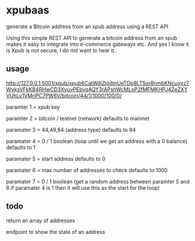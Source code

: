 # xpubaas
generate a Bitcoin address from an xpub address using a REST API


Using this simple REST API to generate a bitcoin address from an xpub makes it easy to integrate into e-commerce gateways etc.  And yes I know it is Xpub is 
not secure, I do not want to hear it.

## usage

http://127.0.0.1:5001/xpub/xpub6CatWdiZiodmUeTDp8LT5or8nmbKNcuyvz7WyksVFkKB4RHwCD3XyuvPEbvqAQY3rAPshWcMLoP2fMFMKHPJ4ZeZXYVUhLv1VMrjPC7PW6V/bitcoin/44/1/1000/100/0/

paramter 1 = xpub key

paramter 2 = bitcoin / testnet (network) defaults to mainnet

paramater 3 = 44,49,84 (address type) defaults to 84

paramater 4 = 0 / 1 boolean (loop until we get an address with a 0 balance) defaults to 1

paramater 5 = start address defaults to 0

paramater 6 = max number of addresses to check defaults to 1000

paramater 7 = 0 / 1 boolean (get a random address between paramter 5 and 6 if paramater 4 is 1 then it will use this as the start for the loop) 

## todo

return an array of addresses

endpoint to show the state of an address
